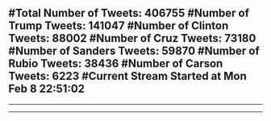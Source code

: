 #Total Number of Tweets: 406755 
#Number of Trump Tweets: 141047
#Number of Clinton Tweets: 88002
#Number of Cruz Tweets: 73180
#Number of Sanders Tweets: 59870
#Number of Rubio Tweets: 38436
#Number of Carson Tweets: 6223
#Current Stream Started at Mon Feb  8 22:51:02
---
---
---
